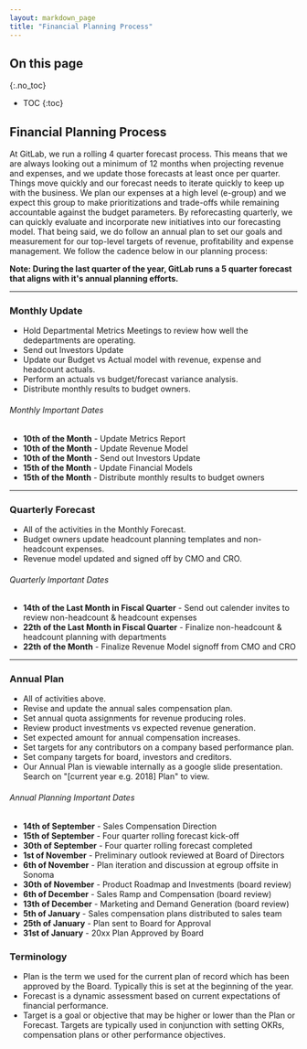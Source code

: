 ```yaml
---
layout: markdown_page
title: "Financial Planning Process"
---
```


## On this page
{:.no_toc}

- TOC
{:toc}

## Financial Planning Process

At GitLab, we run a rolling 4 quarter forecast process. This means that we are always looking out a minimum of 12 months when projecting revenue and expenses, and we update those forecasts at least once per quarter. Things move quickly and our forecast needs to iterate quickly to keep up with the business. We plan our expenses at a high level (e-group) and we expect this group to make prioritizations and trade-offs while remaining accountable against the budget parameters. By reforecasting quarterly, we can quickly evaluate and incorporate new initiatives into our forecasting model. That being said, we do follow an annual plan to set our goals and measurement for our top-level targets of revenue, profitability and expense management. We follow the cadence below in our planning process:

**Note: During the last quarter of the year, GitLab runs a 5 quarter forecast that aligns with it's annual planning efforts.** 

****

### Monthly Update
* Hold Departmental Metrics Meetings to review how well the dedepartments are operating. 
* Send out Investors Update
* Update our Budget vs Actual model with revenue, expense and headcount actuals.
* Perform an actuals vs  budget/forecast variance analysis.
* Distribute monthly results to budget owners.

###### Monthly Important Dates
* **10th of the Month** - Update Metrics Report
* **10th of the Month** - Update Revenue Model
* **10th of the Month** - Send out Investors Update
* **15th of the Month** - Update Financial Models
* **15th of the Month** - Distribute monthly results to budget owners

****

### Quarterly Forecast
* All of the activities in the Monthly Forecast.
* Budget owners update headcount planning templates and non-headcount expenses.
* Revenue model updated and signed off by CMO and CRO.

###### Quarterly Important Dates
* **14th of the Last Month in Fiscal Quarter** - Send out calender invites to review non-headcount & headcount expenses 
* **22th of the Last Month in Fiscal Quarter** - Finalize non-headcount & headcount planning with departments
* **22th of the Month** - Finalize Revenue Model signoff from CMO and CRO

****

### Annual Plan
* All of activities above.
* Revise and update the annual sales compensation plan.
* Set annual quota assignments for revenue producing roles.
* Review product investments vs expected revenue generation.
* Set expected amount for annual compensation increases.
* Set targets for any contributors on a company based performance plan.
* Set company targets for board, investors and creditors.
* Our Annual Plan is viewable internally as a google slide presentation.  Search on "[current year e.g. 2018] Plan" to view.

###### Annual Planning Important Dates
* **14th of September** - Sales Compensation Direction
* **15th of September** - Four quarter rolling forecast kick-off
* **30th of September** - Four quarter rolling forecast completed
* **1st of November** - Preliminary outlook reviewed at  Board of Directors
* **6th of November** - Plan iteration and discussion at egroup offsite in Sonoma
* **30th of November** - Product Roadmap and Investments (board review)
* **6th of December** - Sales Ramp and Compensation (board review)
* **13th of December** - Marketing and Demand Generation (board review)
* **5th of January** - Sales compensation plans distributed to sales team
* **25th of January** - Plan sent to Board for Approval
* **31st of January** - 20xx Plan Approved by Board

### Terminology
* Plan is the term we used for the current plan of record which has been approved by the Board.  Typically this is set at the beginning of the year.
* Forecast is a dynamic assessment based on current expectations of financial performance.
* Target is a goal or objective that may be higher or lower than the Plan or Forecast. Targets are typically used in conjunction with setting OKRs, compensation plans or other performance objectives.

